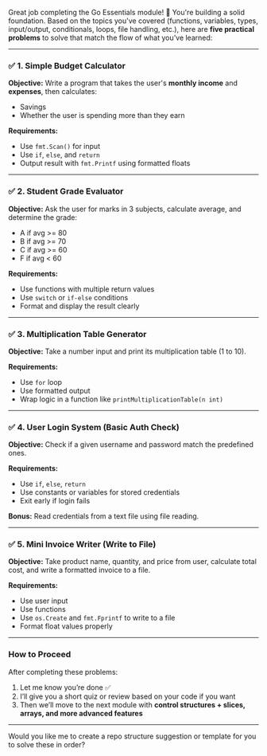 Great job completing the Go Essentials module! 🎉 You're building a solid foundation. Based on the topics you've covered (functions, variables, types, input/output, conditionals, loops, file handling, etc.), here are **five practical problems** to solve that match the flow of what you’ve learned:

---

### ✅ 1. **Simple Budget Calculator**

**Objective:**
Write a program that takes the user's **monthly income** and **expenses**, then calculates:

- Savings
- Whether the user is spending more than they earn

**Requirements:**

- Use `fmt.Scan()` for input
- Use `if`, `else`, and `return`
- Output result with `fmt.Printf` using formatted floats

---

### ✅ 2. **Student Grade Evaluator**

**Objective:**
Ask the user for marks in 3 subjects, calculate average, and determine the grade:

- A if avg >= 80
- B if avg >= 70
- C if avg >= 60
- F if avg < 60

**Requirements:**

- Use functions with multiple return values
- Use `switch` or `if-else` conditions
- Format and display the result clearly

---

### ✅ 3. **Multiplication Table Generator**

**Objective:**
Take a number input and print its multiplication table (1 to 10).

**Requirements:**

- Use `for` loop
- Use formatted output
- Wrap logic in a function like `printMultiplicationTable(n int)`

---

### ✅ 4. **User Login System (Basic Auth Check)**

**Objective:**
Check if a given username and password match the predefined ones.

**Requirements:**

- Use `if`, `else`, `return`
- Use constants or variables for stored credentials
- Exit early if login fails

**Bonus:** Read credentials from a text file using file reading.

---

### ✅ 5. **Mini Invoice Writer (Write to File)**

**Objective:**
Take product name, quantity, and price from user, calculate total cost, and write a formatted invoice to a file.

**Requirements:**

- Use user input
- Use functions
- Use `os.Create` and `fmt.Fprintf` to write to a file
- Format float values properly

---

### How to Proceed

After completing these problems:

1. Let me know you’re done ✅
2. I’ll give you a short quiz or review based on your code if you want
3. Then we’ll move to the next module with **control structures + slices, arrays, and more advanced features**

---

Would you like me to create a repo structure suggestion or template for you to solve these in order?
